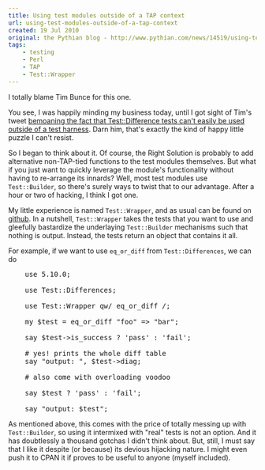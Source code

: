 ```yaml
---
title: Using test modules outside of a TAP context
url: using-test-modules-outside-of-a-tap-context
created: 19 Jul 2010
original: the Pythian blog - http://www.pythian.com/news/14519/using-test-modules-outside-of-a-tap-context
tags:
    - testing
    - Perl
    - TAP
    - Test::Wrapper
---
```

<p>I totally blame Tim Bunce for this one.</p>

<p>You see, I was happily minding my business today, until I got sight of Tim's tweet <a href="http://twitter.com/timbunce/status/18605698234">bemoaning the fact that Test::Difference tests can't easily be used outside of a test harness</a>. Darn him, that's exactly the kind of happy little puzzle I can't resist.</p>

<p>So I began to think about it. Of course, the Right Solution is probably to add alternative non-TAP-tied functions to the test modules themselves. But what if you just want to quickly leverage the module's functionality without having to re-arrange its innards? Well, most test modules use <code>Test::Builder</code>, so there's surely ways to twist that to our advantage. After a hour or two of hacking, I think I got one. </p>

<p>My little experience is named <code>Test::Wrapper</code>, and as usual can be found on <a href="http://github.com/yanick/test-wrapper">github</a>. In a nutshell, <code>Test::Wrapper</code> takes the tests that you want to use and gleefully bastardize the underlaying <code>Test::Builder</code> mechanisms such that nothing is output. Instead, the tests return an object that contains it all. </p>

<p>For example, if we want to use <code>eq_or_diff</code> from <code>Test::Differences</code>, we can do</p>

<pre code="perl">
    use 5.10.0;

    use Test::Differences;

    use Test::Wrapper qw/ eq_or_diff /;

    my $test = eq_or_diff &#34;foo&#34; =&#62; &#34;bar&#34;;

    say $test-&#62;is_success ? &#39;pass&#39; : &#39;fail&#39;;

    # yes! prints the whole diff table
    say &#34;output: &#34;, $test-&#62;diag;

    # also come with overloading voodoo

    say $test ? &#39;pass&#39; : &#39;fail&#39;;

    say &#34;output: $test&#34;;
</pre>

<p>As mentioned above, this comes with the price of totally messing up with <code>Test::Builder</code>, so using it intermixed with "real" tests is not an option. And it has doubtlessly a thousand gotchas I didn't think about. But, still, I must say that I like it despite (or because) its devious hijacking nature. I might even push it to CPAN it if proves to be useful to anyone (myself included).</p>

